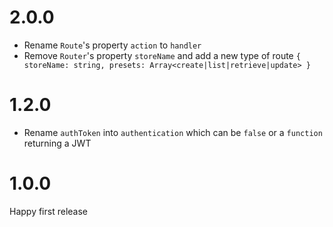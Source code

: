 # 2.0.0

- Rename `Route`'s property `action` to `handler`
- Remove `Router`'s property `storeName` and add a new type of route `{ storeName: string, presets: Array<create|list|retrieve|update> }`

# 1.2.0

- Rename `authToken` into `authentication` which can be `false` or a `function` returning a JWT

# 1.0.0

Happy first release